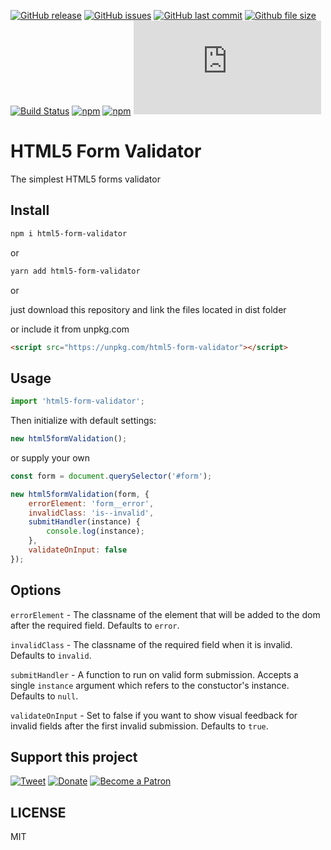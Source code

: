 [![GitHub release](https://img.shields.io/github/release/scriptex/html5-form-validator.svg)](https://github.com/scriptex/html5-form-validator/releases/latest)
[![GitHub issues](https://img.shields.io/github/issues/scriptex/html5-form-validator.svg)](https://github.com/scriptex/html5-form-validator/issues)
[![GitHub last commit](https://img.shields.io/github/last-commit/scriptex/html5-form-validator.svg)](https://github.com/scriptex/html5-form-validator/commits/master)
[![Github file size](https://img.shields.io/github/size/scriptex/html5-form-validator/dist/index.min.js.svg)](https://github.com/scriptex/html5-form-validator)
[![Build Status](https://travis-ci.com/scriptex/html5-form-validator.svg?branch=master)](https://travis-ci.com/scriptex/html5-form-validator)
[![npm](https://img.shields.io/npm/dt/html5-form-validator.svg)](https://www.npmjs.com/package/html5-form-validator)
[![npm](https://img.shields.io/npm/v/html5-form-validator.svg)](https://www.npmjs.com/package/html5-form-validator)
[![Analytics](https://ga-beacon.appspot.com/UA-83446952-1/github.com/scriptex/html5-form-validator/README.md)](https://github.com/scriptex/html5-form-validator/)

# HTML5 Form Validator

The simplest HTML5 forms validator

## Install

```sh
npm i html5-form-validator
```

or

```sh
yarn add html5-form-validator
```

or

just download this repository and link the files located in dist folder

or include it from unpkg.com

```html
<script src="https://unpkg.com/html5-form-validator"></script>
```

## Usage

```javascript
import 'html5-form-validator';
```

Then initialize with default settings:

```javascript
new html5formValidation();
```

or supply your own

```javascript
const form = document.querySelector('#form');

new html5formValidation(form, {
	errorElement: 'form__error',
	invalidClass: 'is--invalid',
	submitHandler(instance) {
		console.log(instance);
	},
	validateOnInput: false
});
```

## Options

`errorElement` - The classname of the element that will be added to the dom after the required field. Defaults to `error`.

`invalidClass` - The classname of the required field when it is invalid. Defaults to `invalid`.

`submitHandler` - A function to run on valid form submission. Accepts a single `instance` argument which refers to the constuctor's instance. Defaults to `null`.

`validateOnInput` - Set to false if you want to show visual feedback for invalid fields after the first invalid submission. Defaults to `true`.


## Support this project

[![Tweet](https://img.shields.io/badge/Tweet-Share_this_repository-blue.svg?style=flat-square&logo=twitter&color=38A1F3)](https://twitter.com/intent/tweet?text=Checkout%20this%20awesome%20software%20project%3A&url=https%3A%2F%2Fgithub.com%2Fscriptex%2Fhtml5-form-validator&via=scriptexbg&hashtags=software%2Cgithub%2Ccode%2Cawesome)
[![Donate](https://img.shields.io/badge/Donate-Support_me_on_PayPal-blue.svg?style=flat-square&logo=paypal&color=222d65)](https://www.paypal.me/scriptex)
[![Become a Patron](https://img.shields.io/badge/Become_Patron-Support_me_on_Patreon-blue.svg?style=flat-square&logo=patreon&color=e64413)](https://www.patreon.com/atanas)

## LICENSE

MIT
